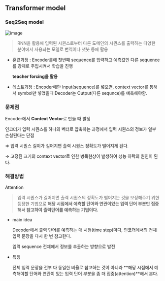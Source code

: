 ## Transformer model

### Seq2Seq model

![image](https://user-images.githubusercontent.com/74058047/227698419-ace988ac-7c4e-4959-af9b-7263fe7ab2d6.png)
> RNN을 활용해 입력된 시퀀스로부터 다른 도메인의 시퀀스를 출력하는 다양한 분야에서 사용되는 모델로 번역이나 챗봇 등에 활용


- 훈련과정 : Encoder를에 첫번째 sequence를 입력하고 예측값인 다른 sequence를 강제로 주입시켜서 학습을 진행
    
    **teacher forcing을 활용**
    
- 테스트과정 : Encoder에만 Input(sequence)를 넣으면, context vector를 통해서 symbol<sos>만 넣었을때 Decoder는 Output(다른 sequnce)를 예측해야함.

### 문제점

Encoder에서 **Context Vector**로 만들 때 발생

인코더가 입력 시퀀스를 하나의 벡터로 압축하는 과정에서 입력 시퀀스의 정보가 일부 손실된다는 단점

⇒ 입력 시퀀스 길이가 길어지면 출력 시퀀스 정확도가 떨어지게 된다.

⇒ 고정된 크기의 context vector로 인한 병목현상이 발생하여 성능 하락의 원인이 된다.

### 해결방법

Attention

> 입력 시퀀스가 길어지면 출력 시퀀스의 정확도가 떨어지는 것을 보정해주기 위한 등장한 기법으로 **해당 시점에서 예측할 단어와 연관이있는 입력 단어 부분만 집중해서 참고하여 출력단어를 예측하는 기법이다.**
> 

- main idea
    
    Decoder에서 출력 단어를 예측하는 매 시점(time step)마다, 인코더에서의 전체 입력 문장을 다시 한 번 참고한다.
    
    입력 sequence 전체에서 정보를 추출하는 방향으로 발전
    
- 특징
    
    전체 입력 문장을 전부 다 동일한 비율로 참고하는 것이 아니라 **해당 시점에서 예측해야할 단어와 연관이 있는 입력 단어 부분을 좀 더 집중(attention)**해서 본다.
